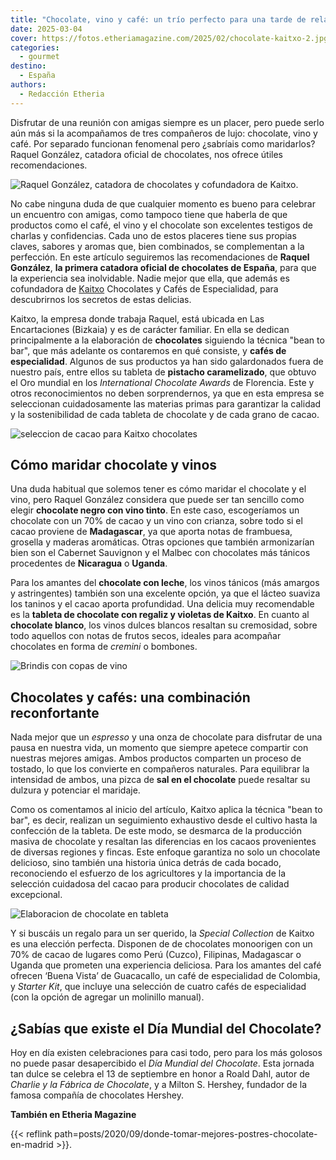 ```yaml
---
title: "Chocolate, vino y café: un trío perfecto para una tarde de relax"
date: 2025-03-04
cover: https://fotos.etheriamagazine.com/2025/02/chocolate-kaitxo-2.jpg
categories: 
  - gourmet
destino: 
  - España
authors: 
  - Redacción Etheria
---
```


Disfrutar de una reunión con amigas siempre es un placer, pero puede serlo aún más si la 
acompañamos de tres compañeros de lujo: chocolate, vino y café. Por separado funcionan 
fenomenal pero ¿sabríais como maridarlos? Raquel González, catadora oficial de 
chocolates, nos ofrece útiles recomendaciones. 

![Raquel González, catadora de chocolates y cofundadora de Kaitxo.](https://fotos.etheriamagazine.com/2025/02/raquel-gonzalez-chocolatera.jpeg "Raquel González, catadora de chocolates y cofundadora de Kaitxo.")

No cabe ninguna duda de que cualquier momento es bueno para celebrar un encuentro con 
amigas, como tampoco tiene que haberla de que productos como el café, el vino y el 
chocolate son excelentes testigos de charlas y confidencias. Cada uno de estos placeres 
tiene sus propias claves, sabores y aromas que, bien combinados, se complementan a la 
perfección. En este artículo seguiremos las recomendaciones de **Raquel González**, **la 
primera catadora oficial de chocolates de España**, para que la experiencia sea 
inolvidable. Nadie mejor que ella, que además es cofundadora de 
[Kaitxo](https://kaitxo.com/) Chocolates y Cafés de Especialidad, para descubrirnos los 
secretos de estas delicias. 

Kaitxo, la empresa donde trabaja Raquel, está ubicada en Las Encartaciones (Bizkaia) y 
es de carácter familiar. En ella se dedican principalmente a la elaboración de 
**chocolates** siguiendo la técnica "bean to bar", que más adelante os contaremos en qué 
consiste, y **cafés de especialidad**. Algunos de sus productos ya han sido galardonados 
fuera de nuestro país, entre ellos su tableta de **pistacho caramelizado**, que obtuvo 
el Oro mundial en los _International Chocolate Awards_ de Florencia. Este y otros 
reconocimientos no deben sorprendernos, ya que en esta empresa se seleccionan 
cuidadosamente las materias primas para garantizar la calidad y la sostenibilidad de 
cada tableta de chocolate y de cada grano de cacao. 

![seleccion de cacao para Kaitxo chocolates](https://fotos.etheriamagazine.com/2025/02/cacao-kaixo.jpeg "La producción y elaboración del cacao se controla de principio a fin.")

## Cómo maridar chocolate y vinos

Una duda habitual que solemos tener es cómo maridar el chocolate y el vino, pero Raquel 
González considera que puede ser tan sencillo como elegir **chocolate negro con vino 
tinto**. En este caso, escogeríamos un chocolate con un 70% de cacao y un vino con 
crianza, sobre todo si el cacao proviene de **Madagascar**, ya que aporta notas de 
frambuesa, grosella y maderas aromáticas. Otras opciones que también armonizarían bien 
son el Cabernet Sauvignon y el Malbec con chocolates más tánicos procedentes de 
**Nicaragua** o **Uganda**. 

Para los amantes del **chocolate con leche**, los vinos tánicos (más amargos y 
astringentes) también son una excelente opción, ya que el lácteo suaviza los taninos y 
el cacao aporta profundidad. Una delicia muy recomendable es la **tableta de chocolate 
con regaliz y violetas de Kaitxo**. En cuanto al **chocolate blanco**, los vinos dulces 
blancos resaltan su cremosidad, sobre todo aquellos con notas de frutos secos, ideales 
para acompañar chocolates en forma de _cremini_ o bombones. 

![Brindis con copas de vino](https://fotos.etheriamagazine.com/2025/02/copas-vino.jpeg "Maridar vino y chocolate es una combinación ganadora. © Kelsey Knight")

## Chocolates y cafés: una combinación reconfortante

Nada mejor que un _espresso_ y una onza de chocolate para disfrutar de una pausa en 
nuestra vida, un momento que siempre apetece compartir con nuestras mejores amigas. 
Ambos productos comparten un proceso de tostado, lo que los convierte en compañeros 
naturales. Para equilibrar la intensidad de ambos, una pizca de **sal en el chocolate** 
puede resaltar su dulzura y potenciar el maridaje. 

Como os comentamos al inicio del artículo, Kaitxo aplica la técnica "bean to bar", es 
decir, realizan un seguimiento exhaustivo desde el cultivo hasta la confección de la 
tableta. De este modo, se desmarca de la producción masiva de chocolate y resaltan las 
diferencias en los cacaos provenientes de diversas regiones y fincas. Este enfoque 
garantiza no solo un chocolate delicioso, sino también una historia única detrás de cada 
bocado, reconociendo el esfuerzo de los agricultores y la importancia de la selección 
cuidadosa del cacao para producir chocolates de calidad excepcional. 

![Elaboracion de chocolate en tableta](https://fotos.etheriamagazine.com/2025/02/chocolate-kaitxo-2.jpg "En pleno proceso de elaboración de una tableta de chocolate.")

Y si buscáis un regalo para un ser querido, la _Special Collection_ de Kaitxo es una 
elección perfecta. Disponen de de chocolates monoorigen con un 70% de cacao de lugares 
como Perú (Cuzco), Filipinas, Madagascar o Uganda que prometen una experiencia 
deliciosa. Para los amantes del café ofrecen ‘Buena Vista’ de Guacacallo, un café de 
especialidad de Colombia, y _Starter Kit_, que incluye una selección de cuatro cafés de 
especialidad (con la opción de agregar un molinillo manual). 

## ¿Sabías que existe el Día Mundial del Chocolate?

Hoy en día existen celebraciones para casi todo, pero para los más golosos no puede 
pasar desapercibido el _Día Mundial del Chocolate_. Esta jornada tan dulce se celebra el 
13 de septiembre en honor a Roald Dahl, autor de _Charlie y la Fábrica de Chocolate_, y 
a Milton S. Hershey, fundador de la famosa compañía de chocolates Hershey. 

**También en Etheria Magazine** 

{{< reflink path=posts/2020/09/donde-tomar-mejores-postres-chocolate-en-madrid >}}.
